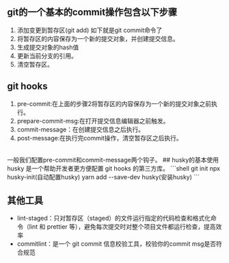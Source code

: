 ## git的一个基本的commit操作包含以下步骤
1. 添加变更到暂存区(git add)
如下就是git commit命令了
2. 将暂存区的内容保存为一个新的提交对象，并创建提交信息。
3. 生成提交对象的hash值
4. 更新当前分支的引用。
5. 清空暂存区。

## git hooks
1. pre-commit:在上面的步骤2将暂存区的内容保存为一个新的提交对象之前执行。
2. prepare-commit-msg:在打开提交信息编辑器之前触发。
3. commit-message：在创建提交信息之后执行。
4. post-message:在执行完commit操作，清空暂存区之后执行。
<br>
一般我们配置pre-commit和commit-message两个钩子。
## husky的基本使用
husky 是一个帮助开发者更方便配置 git hooks 的第三方库。
```shell
git init
npx husky-init(自动配置husky)
yarn add --save-dev husky(安装husky)
```

## 其他工具
- lint-staged：只对暂存区（staged）的文件运行指定的代码检查和格式化命令（lint 和 prettier 等），避免每次提交时对整个项目文件都运行检查，提高效率
- commitlint：是一个 git commit 信息校验工具，校验你的commit msg是否符合规范